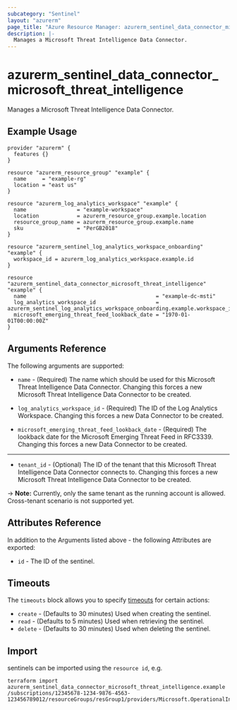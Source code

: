 ```yaml
---
subcategory: "Sentinel"
layout: "azurerm"
page_title: "Azure Resource Manager: azurerm_sentinel_data_connector_microsoft_threat_intelligence"
description: |-
  Manages a Microsoft Threat Intelligence Data Connector.
---
```


# azurerm_sentinel_data_connector_microsoft_threat_intelligence

Manages a Microsoft Threat Intelligence Data Connector.

## Example Usage

```hcl
provider "azurerm" {
  features {}
}

resource "azurerm_resource_group" "example" {
  name     = "example-rg"
  location = "east us"
}

resource "azurerm_log_analytics_workspace" "example" {
  name                = "example-workspace"
  location            = azurerm_resource_group.example.location
  resource_group_name = azurerm_resource_group.example.name
  sku                 = "PerGB2018"
}

resource "azurerm_sentinel_log_analytics_workspace_onboarding" "example" {
  workspace_id = azurerm_log_analytics_workspace.example.id
}

resource "azurerm_sentinel_data_connector_microsoft_threat_intelligence" "example" {
  name                                         = "example-dc-msti"
  log_analytics_workspace_id                   = azurerm_sentinel_log_analytics_workspace_onboarding.example.workspace_id
  microsoft_emerging_threat_feed_lookback_date = "1970-01-01T00:00:00Z"
}
```

## Arguments Reference

The following arguments are supported:

* `name` - (Required) The name which should be used for this Microsoft Threat Intelligence Data Connector. Changing this forces a new Microsoft Threat Intelligence Data Connector to be created.

* `log_analytics_workspace_id` - (Required) The ID of the Log Analytics Workspace. Changing this forces a new Data Connector to be created.

* `microsoft_emerging_threat_feed_lookback_date` - (Required) The lookback date for the Microsoft Emerging Threat Feed in RFC3339. Changing this forces a new Data Connector to be created.

---

* `tenant_id` - (Optional) The ID of the tenant that this Microsoft Threat Intelligence Data Connector connects to. Changing this forces a new Microsoft Threat Intelligence Data Connector to be created.

-> **Note:** Currently, only the same tenant as the running account is allowed. Cross-tenant scenario is not supported yet.


## Attributes Reference

In addition to the Arguments listed above - the following Attributes are exported: 

* `id` - The ID of the sentinel.

## Timeouts

The `timeouts` block allows you to specify [timeouts](https://developer.hashicorp.com/terraform/language/resources/configure#define-operation-timeouts) for certain actions:

* `create` - (Defaults to 30 minutes) Used when creating the sentinel.
* `read` - (Defaults to 5 minutes) Used when retrieving the sentinel.
* `delete` - (Defaults to 30 minutes) Used when deleting the sentinel.

## Import

sentinels can be imported using the `resource id`, e.g.

```shell
terraform import azurerm_sentinel_data_connector_microsoft_threat_intelligence.example /subscriptions/12345678-1234-9876-4563-123456789012/resourceGroups/resGroup1/providers/Microsoft.OperationalInsights/workspaces/workspace1/providers/Microsoft.SecurityInsights/dataConnectors/dc1
```
